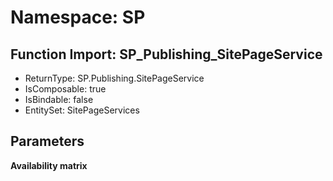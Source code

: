 # Namespace: SP

## Function Import: SP_Publishing_SitePageService

- ReturnType: SP.Publishing.SitePageService
- IsComposable: true
- IsBindable: false
- EntitySet: SitePageServices

## Parameters

**Availability matrix**

